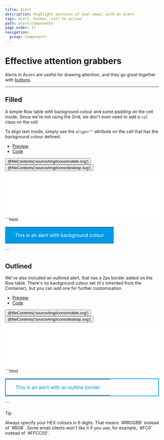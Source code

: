 ```yaml
---
title: Alert
description: Highlight sections of your email with an alert
tags: alert, banner, call to action
path: acorn/components
page_order: 17
navigation:
  group: Components
---
```


# Effective attention grabbers

Alerts in Acorn are useful for drawing attention, and they go great together with [buttons](/acorn/components/button).

---

## Filled

A simple Row table with background colour and some padding on the cell inside. Since we're not using the Grid, we don't even need to add a `col` class on the cell.

To align text inside, simply use the `align=""` attribute on the cell that has the background colour defined.

<div class="my-6">
    <ul class="tabs">
        <li class="active"><a href="#alert-filled-preview">Preview</a></li>
        <li><a href="#alert-filled-code">Code</a></li>
    </ul>    
    <div id="alert-filled-preview" class="tab-panel" aria-expanded="true">
        <div class="py-4 bg-grey-lighter">
            <div class="hidden md:flex justify-around bg-grey-lighter pt-4 w-24 mx-auto">
                <button data-preview="mobile" class="text-grey">@fileContents('source/img/icons/mobile.svg')</button>
                <button data-preview="desktop" class="text-grey-darkest">@fileContents('source/img/icons/desktop.svg')</button>
            </div>
            <iframe src="/acorn/includes/components/alert-filled.html" frameborder="0" width="100%" class="block mx-auto transition-all" style="min-height: 150px;"></iframe>
        </div>
    </div>    
    <div id="alert-filled-code" class="tab-panel" markdown="1" aria-expanded="false">
```html
<table cellpadding="0" cellspacing="0" role="presentation" width="100%">
  <tr>
    <td bgcolor="#0099E5" style="color: #FFFFFF; padding: 16px 32px;">
      This is an alert with background colour
    </td>
  </tr>
</table>
```
    </div>
</div>

## Outlined

We've also included an outlined alert, that has a 2px border added on the Row table. There's no background colour set (it's inherited from the Container), but you can add one for further customisation.

<div class="my-6">
    <ul class="tabs">
        <li class="active"><a href="#alert-outlined-preview">Preview</a></li>
        <li><a href="#alert-outlined-code">Code</a></li>
    </ul>    
    <div id="alert-outlined-preview" class="tab-panel" aria-expanded="true">
        <div class="py-4 bg-grey-lighter">
            <div class="hidden md:flex justify-around bg-grey-lighter pt-4 w-24 mx-auto">
                <button data-preview="mobile" class="text-grey">@fileContents('source/img/icons/mobile.svg')</button>
                <button data-preview="desktop" class="text-grey-darkest">@fileContents('source/img/icons/desktop.svg')</button>
            </div>
            <iframe src="/acorn/includes/components/alert-outlined.html" frameborder="0" width="100%" class="block mx-auto transition-all" style="min-height: 150px;"></iframe>
        </div>
    </div>    
    <div id="alert-outlined-code" class="tab-panel" markdown="1" aria-expanded="false">
```html
<table cellpadding="0" cellspacing="0" role="presentation" width="100%" style="border: 2px solid #0099E5;">
  <tr>
    <td style="color: #0099E5; padding: 16px 32px;">
      This is an alert with an outline border
    </td>
  </tr>
</table>
```
    </div>
</div>

<div class="bg-blue-lightest border-l-4 border-blue p-4 mb-6" role="alert">
    <p class="font-sans font-bold m-0 text-md text-blue-dark">Tip</p>
    <div class="-mb-4 text-md text-blue-dark" markdown="1">Always specify your HEX colours in 6 digits. That means `#RRGGBB` instead of `#RGB`. Some email clients won't like it if you use, for example, `#FC0` instead of `#FFCC00`.</div>
</div>
